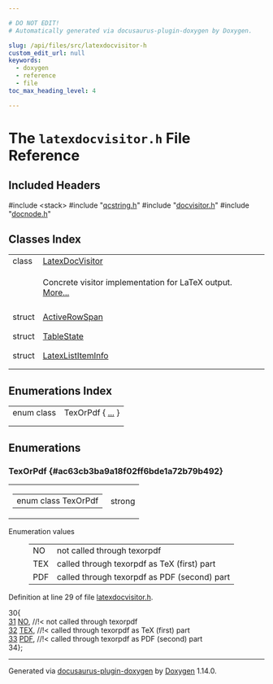 ```yaml
---

# DO NOT EDIT!
# Automatically generated via docusaurus-plugin-doxygen by Doxygen.

slug: /api/files/src/latexdocvisitor-h
custom_edit_url: null
keywords:
  - doxygen
  - reference
  - file
toc_max_heading_level: 4

---
```


<div class="doxyPage">

# The `latexdocvisitor.h` File Reference



## Included Headers

<div class="doxyIncludesList">#include &lt;stack&gt;
#include "<a href="/web-doxygen/docs/api/files/src/qcstring-h">qcstring.h</a>"
#include "<a href="/web-doxygen/docs/api/files/src/docvisitor-h">docvisitor.h</a>"
#include "<a href="/web-doxygen/docs/api/files/src/docnode-h">docnode.h</a>"
</div>

## Classes Index

<table class="doxyMembersIndex">

<tr class="doxyMemberIndexItem">
<td class="doxyMemberIndexItemType" align="left" valign="top">class</td>
<td class="doxyMemberIndexItemName" align="left" valign="top"><a href="/web-doxygen/docs/api/classes/latexdocvisitor">LatexDocVisitor</a></td>
</tr>
<tr class="doxyMemberIndexDescription">
<td class="doxyMemberIndexDescriptionLeft"></td>
<td class="doxyMemberIndexDescriptionRight">
<p>Concrete visitor implementation for LaTeX output. <a href="/web-doxygen/docs/api/classes/latexdocvisitor/#details">More...</a></p>
</td>
</tr>
<tr class="doxyMemberIndexSeparator">
<td class="doxyMemberIndexSeparator" colspan="2"></td>
</tr>

<tr class="doxyMemberIndexItem">
<td class="doxyMemberIndexItemType" align="left" valign="top">struct</td>
<td class="doxyMemberIndexItemName" align="left" valign="top"><a href="/web-doxygen/docs/api/structs/latexdocvisitor/activerowspan">ActiveRowSpan</a></td>
</tr>
<tr class="doxyMemberIndexDescription">
<td class="doxyMemberIndexDescriptionLeft"></td>
<td class="doxyMemberIndexDescriptionRight">
</td>
</tr>
<tr class="doxyMemberIndexSeparator">
<td class="doxyMemberIndexSeparator" colspan="2"></td>
</tr>

<tr class="doxyMemberIndexItem">
<td class="doxyMemberIndexItemType" align="left" valign="top">struct</td>
<td class="doxyMemberIndexItemName" align="left" valign="top"><a href="/web-doxygen/docs/api/structs/latexdocvisitor/tablestate">TableState</a></td>
</tr>
<tr class="doxyMemberIndexDescription">
<td class="doxyMemberIndexDescriptionLeft"></td>
<td class="doxyMemberIndexDescriptionRight">
</td>
</tr>
<tr class="doxyMemberIndexSeparator">
<td class="doxyMemberIndexSeparator" colspan="2"></td>
</tr>

<tr class="doxyMemberIndexItem">
<td class="doxyMemberIndexItemType" align="left" valign="top">struct</td>
<td class="doxyMemberIndexItemName" align="left" valign="top"><a href="/web-doxygen/docs/api/structs/latexdocvisitor/latexlistiteminfo">LatexListItemInfo</a></td>
</tr>
<tr class="doxyMemberIndexDescription">
<td class="doxyMemberIndexDescriptionLeft"></td>
<td class="doxyMemberIndexDescriptionRight">
</td>
</tr>
<tr class="doxyMemberIndexSeparator">
<td class="doxyMemberIndexSeparator" colspan="2"></td>
</tr>

</table>

## Enumerations Index

<table class="doxyMembersIndex">

<tr class="doxyMemberIndexItem">
<td class="doxyMemberIndexItemType" align="left" valign="top">enum class</td>
<td class="doxyMemberIndexItemName" align="left" valign="top">TexOrPdf { <a href="#ac63cb3ba9a18f02ff6bde1a72b79b492">...</a> }</td>
</tr>
<tr class="doxyMemberIndexDescription">
<td class="doxyMemberIndexDescriptionLeft"></td>
<td class="doxyMemberIndexDescriptionRight">
</td>
</tr>
<tr class="doxyMemberIndexSeparator">
<td class="doxyMemberIndexSeparator" colspan="2"></td>
</tr>

</table>


<div class="doxySectionDef">

## Enumerations

### TexOrPdf {#ac63cb3ba9a18f02ff6bde1a72b79b492}

<div class="doxyMemberItem">
<div class="doxyMemberProto">
<table class="doxyMemberLabels">
<tr class="doxyMemberLabels">
<td class="doxyMemberLabelsLeft">
<table class="doxyMemberName">
<tr>
<td class="doxyMemberName">enum class TexOrPdf </td>
</tr>
</table>
</td>
<td class="doxyMemberLabelsRight">
<span class="doxyMemberLabels">
<span class="doxyMemberLabel strong">strong</span>
</span>
</td>
</tr>
</table>
</div>
<div class="doxyMemberDoc">


<dl class="doxyEnumList">
<dt class="doxyEnumTableTitle">Enumeration values</dt>
<dd>
<table class="doxyEnumTable">

<tr class="doxyEnumItem">
<td class="doxyEnumItemName">NO<a id="ac63cb3ba9a18f02ff6bde1a72b79b492ac2f3f489a00553e7a01d369c103c7251"></a></td>
<td class="doxyEnumItemDescription">not called through texorpdf</td>
</tr>

<tr class="doxyEnumItem">
<td class="doxyEnumItemName">TEX<a id="ac63cb3ba9a18f02ff6bde1a72b79b492a9ed6f50f63c3af102f036468321d142b"></a></td>
<td class="doxyEnumItemDescription">called through texorpdf as TeX (first) part</td>
</tr>

<tr class="doxyEnumItem">
<td class="doxyEnumItemName">PDF<a id="ac63cb3ba9a18f02ff6bde1a72b79b492abcd1b68617759b1dfcff0403a6b5a8d1"></a></td>
<td class="doxyEnumItemDescription">called through texorpdf as PDF (second) part</td>
</tr>

</table>
</dd>
</dl>

<p>Definition at line 29 of file <a href="/web-doxygen/docs/api/files/src/latexdocvisitor-h">latexdocvisitor.h</a>.</p>


<div class="doxyProgramListing">

<div class="doxyCodeLine"><span class="doxyLineNumber">30</span><span class="doxyLineContent"><span class="doxyHighlight">{</span></span></div>
<div class="doxyCodeLine"><span class="doxyLineNumber"><a href="#ac63cb3ba9a18f02ff6bde1a72b79b492ac2f3f489a00553e7a01d369c103c7251">31</a></span><span class="doxyLineContent"><span class="doxyHighlight">   <a href="#ac63cb3ba9a18f02ff6bde1a72b79b492ac2f3f489a00553e7a01d369c103c7251">NO</a>,  </span><span class="doxyHighlightComment">//!&lt; not called through texorpdf</span></span></div>
<div class="doxyCodeLine"><span class="doxyLineNumber"><a href="#ac63cb3ba9a18f02ff6bde1a72b79b492a9ed6f50f63c3af102f036468321d142b">32</a></span><span class="doxyLineContent"><span class="doxyHighlight">   <a href="#ac63cb3ba9a18f02ff6bde1a72b79b492a9ed6f50f63c3af102f036468321d142b">TEX</a>, </span><span class="doxyHighlightComment">//!&lt; called through texorpdf as TeX (first) part</span></span></div>
<div class="doxyCodeLine"><span class="doxyLineNumber"><a href="#ac63cb3ba9a18f02ff6bde1a72b79b492abcd1b68617759b1dfcff0403a6b5a8d1">33</a></span><span class="doxyLineContent"><span class="doxyHighlight">   <a href="#ac63cb3ba9a18f02ff6bde1a72b79b492abcd1b68617759b1dfcff0403a6b5a8d1">PDF</a>, </span><span class="doxyHighlightComment">//!&lt; called through texorpdf as PDF (second) part</span></span></div>
<div class="doxyCodeLine"><span class="doxyLineNumber">34</span><span class="doxyLineContent"><span class="doxyHighlight">};</span></span></div>

</div>

</div>
</div>

</div>

<hr/>

<p class="doxyGeneratedBy">Generated via <a href="https://github.com/xpack/docusaurus-plugin-doxygen">docusaurus-plugin-doxygen</a> by <a href="https://www.doxygen.nl">Doxygen</a> 1.14.0.</p>

</div>
